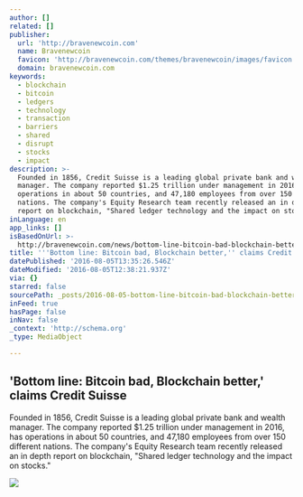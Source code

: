 ```yaml
---
author: []
related: []
publisher:
  url: 'http://bravenewcoin.com'
  name: Bravenewcoin
  favicon: 'http://bravenewcoin.com/themes/bravenewcoin/images/favicon.ico'
  domain: bravenewcoin.com
keywords:
  - blockchain
  - bitcoin
  - ledgers
  - technology
  - transaction
  - barriers
  - shared
  - disrupt
  - stocks
  - impact
description: >-
  Founded in 1856, Credit Suisse is a leading global private bank and wealth
  manager. The company reported $1.25 trillion under management in 2016, has
  operations in about 50 countries, and 47,180 employees from over 150 different
  nations. The company's Equity Research team recently released an in depth
  report on blockchain, "Shared ledger technology and the impact on stocks."
inLanguage: en
app_links: []
isBasedOnUrl: >-
  http://bravenewcoin.com/news/bottom-line-bitcoin-bad-blockchain-better-claims-credit-suisse/
title: '''Bottom line: Bitcoin bad, Blockchain better,'' claims Credit Suisse'
datePublished: '2016-08-05T13:35:26.546Z'
dateModified: '2016-08-05T12:38:21.937Z'
via: {}
starred: false
sourcePath: _posts/2016-08-05-bottom-line-bitcoin-bad-blockchain-better-claims-credit.md
inFeed: true
hasPage: false
inNav: false
_context: 'http://schema.org'
_type: MediaObject

---
```

<article style=""><h1>'Bottom line: Bitcoin bad, Blockchain better,' claims Credit Suisse</h1><p>Founded in 1856, Credit Suisse is a leading global private bank and wealth manager. The company reported $1.25 trillion under management in 2016, has operations in about 50 countries, and 47,180 employees from over 150 different nations. The company's Equity Research team recently released an in depth report on blockchain, "Shared ledger technology and the impact on stocks."</p><img src="http://bravenewcoin.com/assets/Uploads/_resampled/CroppedImage400400-credit-suisse-banner.png" /></article>